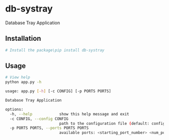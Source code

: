 # db-systray

Database Tray Application

## Installation

```sh
# Install the package\pip install db-systray
```

## Usage

```sh
# View help
python app.py -h

usage: app.py [-h] [-c CONFIG] [-p PORTS PORTS]

Database Tray Application

options:
  -h, --help            show this help message and exit
  -c CONFIG, --config CONFIG
                        path to the configuration file (default: configs/config.json)
  -p PORTS PORTS, --ports PORTS PORTS
                        available ports: <starting_port_number> <num_ports>
```

